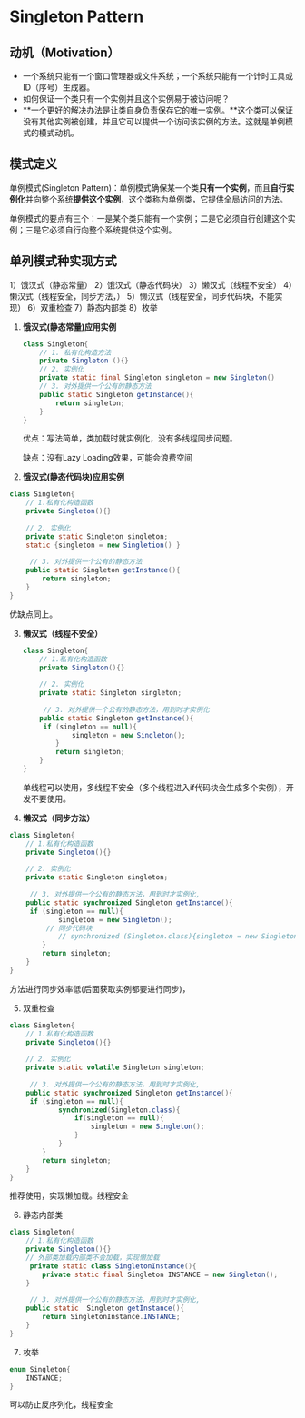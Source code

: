 

# Singleton Pattern

## 动机（Motivation）

* 一个系统只能有一个窗口管理器或文件系统；一个系统只能有一个计时工具或ID（序号）生成器。
* 如何保证一个类只有一个实例并且这个实例易于被访问呢？
* **一个更好的解决办法是让类自身负责保存它的唯一实例。**这个类可以保证没有其他实例被创建，并且它可以提供一个访问该实例的方法。这就是单例模式的模式动机。

## 模式定义

单例模式(Singleton Pattern)：单例模式确保某一个类**只有一个实例**，而且**自行实例化**并向整个系统**提供这个实例**，这个类称为单例类，它提供全局访问的方法。

单例模式的要点有三个：一是某个类只能有一个实例；二是它必须自行创建这个实例；三是它必须自行向整个系统提供这个实例。 

## 单列模式种实现方式

1）饿汉式（静态常量）
2）饿汉式（静态代码块）
3）懒汉式（线程不安全）
4）懒汉式（线程安全，同步方法，）
5）懒汉式（线程安全，同步代码块，不能实现）
6）双重检查
7）静态内部类
8）枚举

1. **饿汉式(静态常量)应用实例**

   ```java
   class Singleton{
       // 1. 私有化构造方法
       private Singleton (){}
       // 2. 实例化
       private static final Singleton singleton = new Singleton()
       // 3. 对外提供一个公有的静态方法
       public static Singleton getInstance(){
           return singleton;
       }
   }
   ```

   优点：写法简单，类加载时就实例化，没有多线程同步问题。

   缺点：没有Lazy Loading效果，可能会浪费空间

2. **饿汉式(静态代码块)应用实例**

```java
class Singleton{
    // 1.私有化构造函数
    private Singleton(){}
    
    // 2. 实例化
    private static Singleton singleton;
    static {singleton = new Singletion() }
    
     // 3. 对外提供一个公有的静态方法
    public static Singleton getInstance(){
        return singleton;
    }
}
```

优缺点同上。

3. **懒汉式（线程不安全）**

   ```java
   class Singleton{
       // 1.私有化构造函数
       private Singleton(){}
       
       // 2. 实例化
       private static Singleton singleton;
       
        // 3. 对外提供一个公有的静态方法，用到时才实例化
       public static Singleton getInstance(){
   		if (singleton == null){
               singleton = new Singleton();
           }
           return singleton;
       }
   }
   ```

   单线程可以使用，多线程不安全（多个线程进入if代码块会生成多个实例），开发不要使用。

4.  **懒汉式（同步方法）**

   ```java
   class Singleton{
       // 1.私有化构造函数
       private Singleton(){}
       
       // 2. 实例化
       private static Singleton singleton;
       
        // 3. 对外提供一个公有的静态方法，用到时才实例化,
       public static synchronized Singleton getInstance(){
   		if (singleton == null){
               singleton = new Singleton();
            // 同步代码块
               // synchronized (Singleton.class){singleton = new Singleton();}
           }
           return singleton;
       }
   }
   ```

   方法进行同步效率低(后面获取实例都要进行同步)，

5.  双重检查

   ```java
   class Singleton{
       // 1.私有化构造函数
       private Singleton(){}
       
       // 2. 实例化
       private static volatile Singleton singleton;
       
        // 3. 对外提供一个公有的静态方法，用到时才实例化,
       public static synchronized Singleton getInstance(){
   		if (singleton == null){
               synchronized(Singleton.class){
                   if(singleton == null){
                       singleton = new Singleton();
                   }
               }
           }
           return singleton;
       }
   }
   ```

   推荐使用，实现懒加载。线程安全

6.  静态内部类

   ```java
   class Singleton{
       // 1.私有化构造函数
       private Singleton(){}
       // 外部类加载内部类不会加载，实现懒加载
     	private static class SingletonInstance(){
           private static final Singleton INSTANCE = new Singleton();
       }
       
        // 3. 对外提供一个公有的静态方法，用到时才实例化,
       public static  Singleton getInstance(){
           return SingletonInstance.INSTANCE;
       }
   }
   
   ```
   
7.  枚举

   ```java
   enum Singleton{
       INSTANCE;
   }
   ```

   可以防止反序列化，线程安全